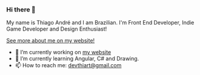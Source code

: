 ### Hi there 👋
My name is Thiago André and I am Brazilian. I'm Front End Developer, Indie Game Developer and Design Enthusiast!

[See more about me on my website!](https://www.devthiart.com)

- 🔭 I’m currently working on [my website](https://www.devthiart.com)
- 🌱 I’m currently learning Angular, C# and Drawing.
- 📫 How to reach me: devthiart@gmail.com

<!--
![devthiart's GitHub stats](https://github-readme-stats.vercel.app/api?username=devthiart&show_icons=true&title_color=2399F5&icon_color=2399F5&text_color=ffffff&bg_color=343434)

![devthiart's GitHub stats](https://github-readme-stats.vercel.app/api/top-langs?username=devthiart&show_icons=true&title_color=2399F5&icon_color=2399F5&text_color=ffffff&bg_color=343434)

**devthiart/devthiart** is a ✨ _special_ ✨ repository because its `README.md` (this file) appears on your GitHub profile.

Here are some ideas to get you started:

- 🔭 I’m currently working on ...
- 🌱 I’m currently learning ...
- 👯 I’m looking to collaborate on ...
- 🤔 I’m looking for help with ...
- 💬 Ask me about ...
- 📫 How to reach me: ...
- 😄 Pronouns: ...
- ⚡ Fun fact: ...
-->
